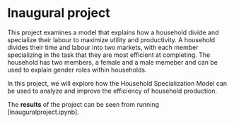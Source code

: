 # Inaugural project

This project examines a model that explains how a household divide and specialize their labour to maximize utility and productivity. A household divides their time and labour into two markets, with each member specializing in the task that they are most efficient at completing. The household has two members, a female and a male memeber and can be used to explain gender roles within households. 

In this project, we will explore how the Household Specialization Model can be used to analyze and improve the efficiency of household production.

The **results** of the project can be seen from running [inauguralproject.ipynb].
